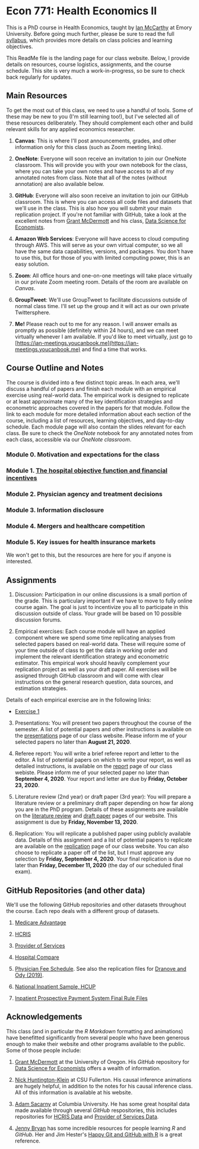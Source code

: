 # Econ 771: Health Economics II

This is a PhD course in Health Economics, taught by [Ian McCarthy](http://ianmccarthyecon.com) at Emory University. Before going much further, please be sure to read the full [syllabus](syllabus/syllabus-771.pdf), which provides more details on class policies and learning objectives. 

This ReadMe file is the landing page for our class website. Below, I provide details on resources, course logistics, assignments, and the course schedule. This site is very much a work-in-progress, so be sure to check back regularly for updates.


## Main Resources
To get the most out of this class, we need to use a handful of tools. Some of these may be new to you (I'm still learning too!), but I've selected all of these resources deliberately. They should complement each other and build relevant skills for any applied economics researcher.

1. **Canvas**: This is where I'll post announcements, grades, and other information only for this class (such as Zoom meeting links).

2. **OneNote**: Everyone will soon receive an invitation to join our OneNote classroom. This will provide you with your own notebook for the class, where you can take your own notes and have access to all of my annotated notes from class. Note that all of the notes (without annotation) are also available below.

3. **GitHub**: Everyone will also soon receive an invitation to join our GitHub classroom. This is where you can access all code files and datasets that we'll use in the class. This is also how you will submit your main replication project. If you're not familiar with GitHub, take a look at the excellent notes from [Grant McDermott](https://grantmcdermott.com/) and his class, [Data Science for Economists](https://github.com/uo-ec607/lectures).

4. **Amazon Web Services**: Everyone will have access to cloud computing through AWS. This will serve as your own virtual computer, so we all have the same data capabilities, versions, and packages. You don't have to use this, but for those of you with limited computing power, this is an easy solution.

5. **Zoom**: All office hours and one-on-one meetings will take place virtually in our private Zoom meeting room. Details of the room are available on *Canvas*.

6. **GroupTweet**: We'll use GroupTweet to facilitate discussions outside of normal class time. I'll set up the group and it will act as our own private Twittersphere.

7. **Me!** Please reach out to me for any reason. I will answer emails as promptly as possible (definitely within 24 hours), and we can meet virtually whenever I am available. If you'd like to meet virtually, just go to [https://ian-meetings.youcanbook.me](https://ian-meetings.youcanbook.me) and find a time that works.



## Course Outline and Notes
The course is divided into a few distinct topic areas. In each area, we'll discuss a handful of papers and finish each module with an empirical exercise using real-world data. The empirical work is designed to replicate or at least approximate many of the key identification strategies and econometric approaches covered in the papers for that module. Follow the link to each module for more detailed information about each section of the course, including a list of resources, learning objectives, and day-to-day schedule. Each module page will also contain the slides relevant for each class. Be sure to check the *OneNote* notebook for any annotated notes from each class, accessible via our *OneNote classroom*. 


### Module 0. Motivation and expectations for the class

### Module 1. [The hospital objective function and financial incentives](module-guides/module1.html)

### Module 2. Physician agency and treatment decisions

### Module 3. Information disclosure

### Module 4. Mergers and healthcare competition

### Module 5. Key issues for health insurance markets
We won't get to this, but the resources are here for you if anyone is interested.



## Assignments
1. Discussion: Participation in our online discussions is a small portion of the grade. This is particulary important if we have to move to fully online course again. The goal is just to incentivize you all to participate in this discussion outside of class. Your grade will be based on 10 possible discussion forums. 

2. Empirical exercises: Each course module will have an applied component where we spend some time replicating analyses from selected papers based on real-world data. These will require some of your time outside of class to get the data in working order and implement the relevant identification strategy and econometric estimator. This empirical work should heavily complement your replication project as well as your draft paper. All exercises will be assigned through GitHub classroom and will come with clear instructions on the general research question, data sources, and estimation strategies.

Details of each empirical exercise are in the following links:
- [Exercise 1](assignments/exercise1.html)

3. Presentations: You will present two papers throughout the course of the semester. A list of potential papers and other instructions is available on the [presentations](assignments/presentations.html) page of our class website. Please inform me of your selected papers no later than **August 21, 2020**.

4. Referee report: You will write a brief referee report and letter to the editor. A list of potential papers on which to write your report, as well as detailed instructions, is available on the [report](assignments/report.html) page of our class webiste. Please inform me of your selected paper no later than **September 4, 2020**. Your report and letter are due by **Friday, October 23, 2020**.

5. Literature review (2nd year) or draft paper (3rd year): You will prepare a literature review or a preliminary draft paper depending on how far along you are in the PhD program. Details of these assignments are available on the [literature review](assignments/lit-review.html) and [draft paper](assignments/draft-paper.html) pages of our website. This assignment is due by **Friday, November 13, 2020**.

6. Replication: You will replicate a published paper using publicly available data. Details of this assignment and a list of potential papers to replicate are available on the [replication](assignments/replication.html) page of our class website. You can also choose to replicate a paper off of the list, but I must approve any selection by **Friday, September 4, 2020**. Your final replication is due no later than **Friday, December 11, 2020** (the day of our scheduled final exam). 



## GitHub Repositories (and other data)
We'll use the following GitHub repositories and other datasets throughout the course. Each repo deals with a different group of datasets.

1. [Medicare Advantage](https://github.com/imccart/Medicare-Advantage)

2. [HCRIS](https://github.com/imccart/HCRIS)

3. [Provider of Services](https://github.com/asacarny/provider-of-services)

4. [Hospital Compare](https://github.com/asacarny/hospital-compare)

5. [Physician Fee Schedule](https://github.com/imccart/PFS_Update_2010). See also the replication files for [Dranove and Ody (2019)](https://www.aeaweb.org/articles?id=10.1257/pol.20170020).

6. [National Inpatient Sample, HCUP](https://www.hcup-us.ahrq.gov/db/nation/nis/nisdbdocumentation.jsp)

7. [Inpatient Prospective Payment System Final Rule Files](https://data.nber.org/data/cms-impact-file-hospital-inpatient-prospective-payment-system-ipps.html)



## Acknowledgements
This class (and in particular the *R Markdown* formatting and animations) have benefitted significantly from several people who have been generous enough to make their website and other programs available to the public. Some of those people include:

1. [Grant McDermott](https://grantmcdermott.com/) at the University of Oregon. His *GitHub* repository for [Data Science for Economists](https://github.com/uo-ec607/lectures) offers a wealth of information.

2. [Nick Huntington-Klein](http://nickchk.com/) at CSU Fullerton. His causal inference animations are hugely helpful, in addition to the notes for his causal inference class. All of this information is available at his website.

3. [Adam Sacarny](http://sacarny.com/) at Columbia University. He has some great hospital data made available through several *GitHub* respositories, this includes repositories for [HCRIS Data](https://github.com/asacarny/hospital-cost-reports) and [Provider of Services Data](https://github.com/asacarny/provider-of-services).

4. [Jenny Bryan](https://jennybryan.org/) has some incredible resources for people learning *R* and *GitHub*. Her and Jim Hester's [Happy Git and GitHub with R](https://happygitwithr.com/) is a great reference.
